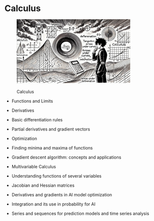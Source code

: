 # Calculus

<div align="left"><figure><img src="../../.gitbook/assets/ml-mathematics-calculus-min (2).png" alt="" width="375"><figcaption><p>Calculus</p></figcaption></figure></div>

* Functions and Limits
* Derivatives
* Basic differentiation rules
* Partial derivatives and gradient vectors
* Optimization
* Finding minima and maxima of functions
* Gradient descent algorithm: concepts and applications
* Multivariable Calculus
* Understanding functions of several variables
* Jacobian and Hessian matrices



* Derivatives and gradients in AI model optimization
* Integration and its use in probability for AI
* Series and sequences for prediction models and time series analysis
